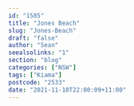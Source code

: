```yaml
---
id: "1585"
title: "Jones Beach"
slug: "Jones-Beach"
draft: "false"
author: "Sean"
seealsolinks: "1"
section: "blog"
categories: ["NSW"]
tags: ["Kiama"]
postcode: "2533"
date: "2021-11-10T22:00:09+11:00"
---
```

